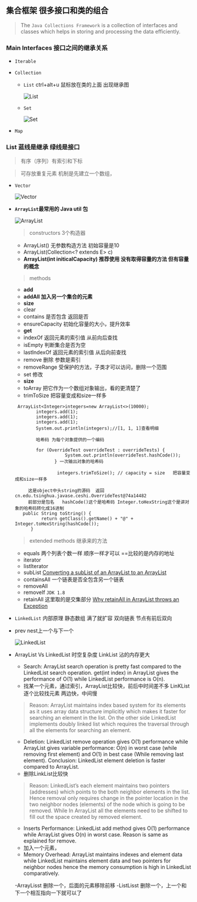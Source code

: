 
## 集合框架  很多接口和类的组合

> The `Java Collections Framework` is a collection of interfaces and classes which helps in storing and processing the data efficiently.

### Main Interfaces 接口之间的继承关系 
- `Iterable`
- `Collection`
  - `List` ctrl+alt+u  鼠标放在类的上面 出现继承图
  
    ![List](../image/javase/diagram/List.png)
  
  - `Set`
  
    ![Set](../image/javase/diagram/Set.png)
  
- `Map`

### List 蓝线是继承 绿线是接口

> 有序（序列）有索引和下标 

> 可存放重复元素 
> 机制是先建立一个数组， 

- `Vector`
  
  ![Vector](../image/javase/diagram/Vector.png)
  
- **`ArrayList`最常用的 Java util 包**
  
  ![ArrayList](../image/javase/diagram/ArrayList.png)
  
  > constructors 3个构造器
  
  - ArrayList()  无参数构造方法 初始容量是10
  - ArrayList(Collection<? extends E> c)
  - **ArrayList(int initicalCapacity) 推荐使用 没有取得容量的方法 但有容量的概念**
  
  > methods
  
  - **add**
  - **addAll 加入另一个集合的元素**
  - **size**
  - clear
  - contains 是否包含 返回是否
  - ensureCapacity 初始化容量的大小，提升效率
  - **get**
  - indexOf  返回元素的索引值 从前向后查找
  - isEmpty 判断集合是否为空
  - lastIndexOf 返回元素的索引值 从后向前查找
  - remove 删除 参数是索引
  - removeRange  受保护的方法，子类才可以访问，删除一个范围
  - set 修改
  - **size**
  - toArray  把它作为一个数组对象输出，看的更清楚了
  - trimToSize  把容量变成和size一样多
  
  ```
   ArrayList<Integer>integers=new ArrayList<>(10000);
          integers.add(1);
          integers.add(1);
          integers.add(1);
          System.out.println(integers);//[1, 1, 1]查看明细
          
          哈希码 为每个对象提供的一个编码
          
          for (OverrideTest overrideTest : overrideTests) {
                     System.out.println(overrideTest.hashCode());
                 } 一次输出对象的哈希码
                 
                  integers.trimToSize(); // capacity = size   把容量变成和size一样多
                 
       这是object中头string的源码  返回 cn.edu.tsinghua.javase.ceshi.OverrideTest@74a14482         
       前部分是包名   hashCode()这个是哈希码 Integer.toHexString这个是讲对象的哈希码转化成16进制
     public String toString() {
            return getClass().getName() + "@" + Integer.toHexString(hashCode());
        }
  ```
   
  > extended methods  继承来的方法
  
  - equals 两个列表个数一样 顺序一样才可以 ==比较的是内存的地址
  - iterator
  - listIterator
  - subList [Converting a subList of an ArrayList to an ArrayList](http://stackoverflow.com/a/16644841/3414180)
  - containsAll  一个链表是否全包含另一个链表
  - removeAll
  - removeIf `JDK 1.8`
  - retainAll  这里取的是交集部分
  [Why retainAll in ArrayList throws an Exception](http://stackoverflow.com/a/17564823/3414180)
  
- `LinkedList` 内部原理 静态数组 满了就扩容 双向链表 节点有前后双向
- prev nest上一个与下一个
  
  ![LinkedList](../image/javase/diagram/LinkedList.png)
  
- ArrayList Vs LinkedList  时空复杂度 LinkList 沾的内存更大
  - Search: ArrayList search operation is pretty fast compared to the LinkedList search operation. get(int index) in ArrayList gives the performance of O(1) while LinkedList performance is O(n).
  - 找某一个元素，通过索引，ArrayList比较快，前后中时间差不多 LinKList 逐个比较找元素 两边快，中间慢
  > Reason: ArrayList maintains index based system for its elements as it uses array data structure implicitly which makes it faster for searching an element in the list. On the other side LinkedList implements doubly linked list which requires the traversal through all the elements for searching an element.

  - Deletion: LinkedList remove operation gives O(1) performance while ArrayList gives variable performance: O(n) in worst case (while removing first element) and O(1) in best case (While removing last element). Conclusion: LinkedList element deletion is faster compared to ArrayList.
  - 删除LinkList比较快 
  > Reason: LinkedList’s each element maintains two pointers (addresses) which points to the both neighbor elements in the list. Hence removal only requires change in the pointer location in the two neighbor nodes (elements) of the node which is going to be removed. While In ArrayList all the elements need to be shifted to fill out the space created by removed element.

  - Inserts Performance: LinkedList add method gives O(1) performance while ArrayList gives O(n) in worst case. Reason is same as explained for remove.
  - 加入一个元素，
  - Memory Overhead: ArrayList maintains indexes and element data while LinkedList maintains element data and two pointers for neighbor nodes hence the memory consumption is high in LinkedList comparatively.
  
  -ArrayLisst 删除一个，后面的元素移除前移
  -ListLisst 删除一个，上一个和下一个相互指向一下就可以了